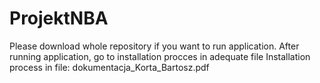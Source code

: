 # ProjektNBA
Please download whole repository if you want to run application.
After running application, go to installation procces in adequate file
Installation process in file: dokumentacja_Korta_Bartosz.pdf
